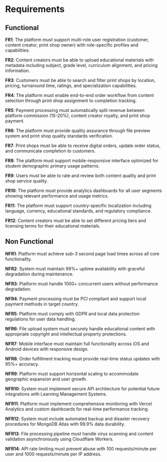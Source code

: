 # Requirements

## Functional

**FR1**: The platform must support multi-role user registration (customer, content creator, print shop owner) with role-specific profiles and capabilities.

**FR2**: Content creators must be able to upload educational materials with metadata including subject, grade level, curriculum alignment, and pricing information.

**FR3**: Customers must be able to search and filter print shops by location, pricing, turnaround time, ratings, and specialization capabilities.

**FR4**: The platform must enable end-to-end order workflow from content selection through print shop assignment to completion tracking.

**FR5**: Payment processing must automatically split revenue between platform commission (15-20%), content creator royalty, and print shop payment.

**FR6**: The platform must provide quality assurance through file preview system and print shop quality standards verification.

**FR7**: Print shops must be able to receive digital orders, update order status, and communicate completion to customers.

**FR8**: The platform must support mobile-responsive interface optimized for student demographic primary usage patterns.

**FR9**: Users must be able to rate and review both content quality and print shop service quality.

**FR10**: The platform must provide analytics dashboards for all user segments showing relevant performance and usage metrics.

**FR11**: The platform must support country-specific localization including language, currency, educational standards, and regulatory compliance.

**FR12**: Content creators must be able to set different pricing tiers and licensing terms for their educational materials.

## Non Functional

**NFR1**: Platform must achieve sub-3 second page load times across all core functionality.

**NFR2**: System must maintain 99%+ uptime availability with graceful degradation during maintenance.

**NFR3**: Platform must handle 1000+ concurrent users without performance degradation.

**NFR4**: Payment processing must be PCI compliant and support local payment methods in target country.

**NFR5**: Platform must comply with GDPR and local data protection regulations for user data handling.

**NFR6**: File upload system must securely handle educational content with appropriate copyright and intellectual property protections.

**NFR7**: Mobile interface must maintain full functionality across iOS and Android devices with responsive design.

**NFR8**: Order fulfillment tracking must provide real-time status updates with 95%+ accuracy.

**NFR9**: Platform must support horizontal scaling to accommodate geographic expansion and user growth.

**NFR10**: System must implement secure API architecture for potential future integrations with Learning Management Systems.

**NFR11**: Platform must implement comprehensive monitoring with Vercel Analytics and custom dashboards for real-time performance tracking.

**NFR12**: System must include automated backup and disaster recovery procedures for MongoDB Atlas with 99.9% data durability.

**NFR13**: File processing pipeline must handle virus scanning and content validation asynchronously using Cloudflare Workers.

**NFR14**: API rate limiting must prevent abuse with 100 requests/minute per user and 1000 requests/minute per IP address.

